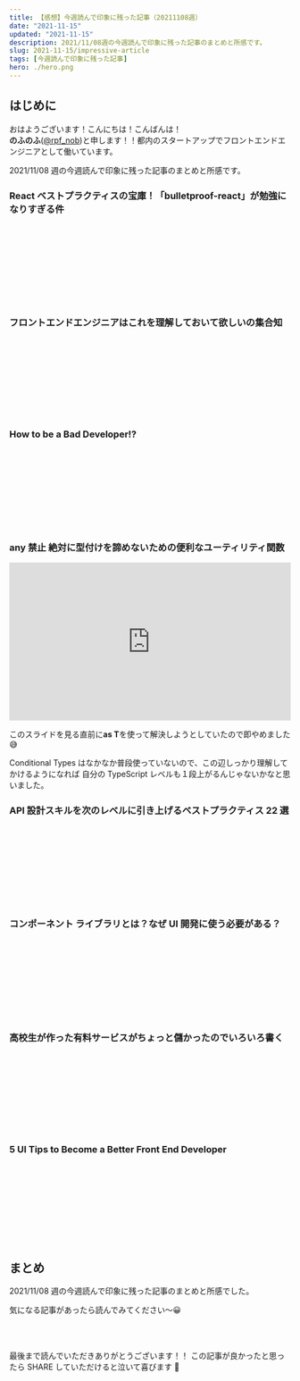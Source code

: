 ```yaml
---
title: 【感想】今週読んで印象に残った記事（20211108週）
date: "2021-11-15"
updated: "2021-11-15"
description: 2021/11/08週の今週読んで印象に残った記事のまとめと所感です。
slug: 2021-11-15/impressive-article
tags: [今週読んで印象に残った記事]
hero: ./hero.png
---
```


## はじめに

おはようございます！こんにちは！こんばんは！<br>
**のふのふ**([@rpf_nob](https://twitter.com/rpf_nob))と申します！！都内のスタートアップでフロントエンドエンジニアとして働いています。

2021/11/08 週の今週読んで印象に残った記事のまとめと所感です。

### React ベストプラクティスの宝庫！「bulletproof-react」が勉強になりすぎる件

<div class="iframely-embed"><div class="iframely-responsive" style="height: 140px; padding-bottom: 0;"><a href="https://zenn.dev/meijin/articles/bulletproof-react-is-best-architecture" data-iframely-url="//cdn.iframe.ly/KmJ8clI?card=small"></a></div></div>

### フロントエンドエンジニアはこれを理解しておいて欲しいの集合知

<div class="iframely-embed"><div class="iframely-responsive" style="height: 140px; padding-bottom: 0;"><a href="https://github.com/euxn23/frontend-wants" data-iframely-url="//cdn.iframe.ly/kLDlbSu?card=small"></a></div></div>

### How to be a Bad Developer!?

<div class="iframely-embed"><div class="iframely-responsive" style="height: 140px; padding-bottom: 0;"><a href="https://dev.to/thenomadevel/how-to-be-a-bad-developer-51ej" data-iframely-url="//cdn.iframe.ly/pQ0H9ZQ?card=small"></a></div></div>

### any 禁止 絶対に型付けを諦めないための便利なユーティリティ関数

<div style="left: 0; width: 100%; height: 0; position: relative; padding-bottom: 56.1972%;"><iframe src="https://speakerdeck.com/player/980a6d0293a1410ba11359787dcee41c" style="top: 0; left: 0; width: 100%; height: 100%; position: absolute; border: 0;" allowfullscreen scrolling="no" allow="encrypted-media;"></iframe></div>

このスライドを見る直前に**as T**を使って解決しようとしていたので即やめました 😅

Conditional Types はなかなか普段使っていないので、この辺しっかり理解してかけるようになれば 自分の TypeScript レベルも１段上がるんじゃないかなと思いました。

### API 設計スキルを次のレベルに引き上げるベストプラクティス 22 選

<div class="iframely-embed"><div class="iframely-responsive" style="height: 140px; padding-bottom: 0;"><a href="https://qiita.com/baby-degu/items/6f516189445d98ddbb7d" data-iframely-url="//cdn.iframe.ly/xKvCmJQ?card=small"></a></div>

### コンポーネント ライブラリとは？なぜ UI 開発に使う必要がある？

<div class="iframely-embed"><div class="iframely-responsive" style="height: 140px; padding-bottom: 0;"><a href="https://www.uxpin.com/studio/jp/blog-jp/ui-component-library/" data-iframely-url="//cdn.iframe.ly/bH5y5mz?card=small"></a></div></div>

### 高校生が作った有料サービスがちょっと儲かったのでいろいろ書く

<div class="iframely-embed"><div class="iframely-responsive" style="height: 140px; padding-bottom: 0;"><a href="https://zenn.dev/sizumita/
articles/b7dcf43d64dead" data-iframely-url="//cdn.iframe.ly/pMGXFy6?card=small"></a></div></div>

### 5 UI Tips to Become a Better Front End Developer

<div class="iframely-embed"><div class="iframely-responsive" style="height: 140px; padding-bottom: 0;"><a href="https://dev.to/ruppysuppy/5-ui-tips-to-become-a-better-front-end-developer-1ae1" data-iframely-url="//cdn.iframe.ly/kRAGwxh?card=small"></a></div></div>

## まとめ

2021/11/08 週の今週読んで印象に残った記事のまとめと所感でした。

気になる記事があったら読んでみてください〜😀

<br>
<br>

最後まで読んでいただきありがとうございます！！
この記事が良かったと思ったら SHARE していただけると泣いて喜びます 🤣
